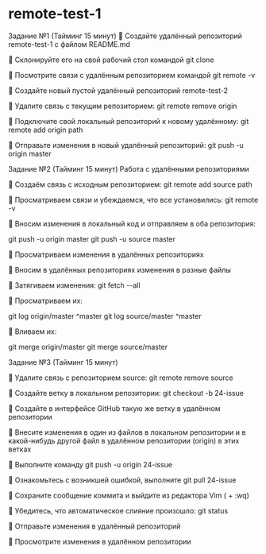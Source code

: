 # remote-test-1
Задание №1 (Тайминг 15 минут)
📌 Создайте удалённый репозиторий remote-test-1 с файлом README.md

📌 Склонируйте его на свой рабочий стол командой git clone

📌 Посмотрите связи с удалённым репозиторием командой git remote -v

📌 Создайте новый пустой удалённый репозиторий remote-test-2

📌 Удалите связь с текущим репозиторием: git remote remove origin

📌 Подключите свой локальный репозиторий к новому удалённому:
git remote add origin path

📌 Отправьте изменения в новый удалённый репозиторий:
git push -u origin master



Задание №2 (Тайминг 15 минут)
Работа с удалёнными репозиториями

📌 Создаём связь с исходным репозиторием: git remote add source path

📌 Просматриваем связи и убеждаемся, что все установились: git remote -v

📌 Вносим изменения в локальный код и отправляем в оба репозитория:

git push -u origin master
git push -u source master

📌 Просматриваем изменения в удалённых репозиториях

📌 Вносим в удалённых репозиториях изменения в разные файлы

📌 Затягиваем изменения: git fetch --all

📌 Просматриваем их:

git log origin/master ^master
git log source/master ^master

📌 Вливаем их:

git merge origin/master
git merge source/master


Задание №3 (Тайминг 15 минут)

📌 Удалите связь с репозиторием source: git remote remove source

📌 Создайте ветку в локальном репозитории: git checkout -b 24-issue

📌 Создайте в интерфейсе GitHub такую же ветку в удалённом репозитории

📌 Внесите изменения в один из файлов в локальном репозитории и в какой-нибудь
другой файл в удалённом репозитории (origin) в этих ветках

📌 Выполните команду git push -u origin 24-issue

📌 Ознакомьтесь с возникшей ошибкой, выполните git pull 24-issue

📌 Сохраните сообщение коммита и выйдите из редактора Vim (<ESC> + :wq)

📌 Убедитесь, что автоматическое слияние произошло: git status

📌 Отправьте изменения в удалённый репозиторий

📌 Просмотрите изменения в удалённом репозитории
